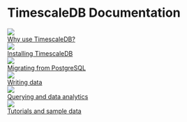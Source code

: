<h1>TimescaleDB Documentation</h1>

<div class="test-chooser__cyoa-menu">
  <a href="/introduction">
    <div class="cyoa-button">
      <img src="https://assets.iobeam.com/images/docs/welcome-1-why.png" class="cyoa-icon"/>
      <div class="test-chooser__cyoa-menu-label">Why use TimescaleDB?</div>
    </div>
  </a>
  <a href="/getting-started/installation">
    <div class="cyoa-button">
      <img src="https://assets.iobeam.com/images/docs/welcome-2-install.png" class="cyoa-icon"/>
      <div class="test-chooser__cyoa-menu-label">Installing TimescaleDB</div>
    </div>
  </a>
  <a href="/getting-started/migrating-data">
    <div class="cyoa-button">
      <img src="https://assets.iobeam.com/images/docs/welcome-3-postgresql.png" class="cyoa-icon"/>
      <div class="test-chooser__cyoa-menu-label">Migrating from PostgreSQL</div>
    </div>
  </a>
</div>
<div class="test-chooser__cyoa-menu">
  <a href="/api#insert">
    <div class="cyoa-button">
      <img src="https://assets.iobeam.com/images/docs/welcome-4-data.png" class="cyoa-icon"/>
      <div class="test-chooser__cyoa-menu-label">Writing data</div>
    </div>
  </a>
  <a href="/api#select">
    <div class="cyoa-button">
      <img src="https://assets.iobeam.com/images/docs/welcome-5-analytics.png" class="cyoa-icon"/>
      <div class="test-chooser__cyoa-menu-label">Querying and data analytics</div>
    </div>
  </a>
  <a href="/tutorials">
    <div class="cyoa-button">
      <img src="https://assets.iobeam.com/images/docs/welcome-6-admin.png" class="cyoa-icon"/>
      <div class="test-chooser__cyoa-menu-label">Tutorials and sample data</div>
    </div>
  </a>
</div>
